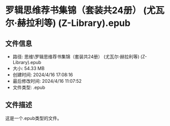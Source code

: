 ﻿# 罗辑思维荐书集锦（套装共24册） (尤瓦尔·赫拉利等) (Z-Library).epub

## 文件信息
- 路径: 思维\罗辑思维荐书集锦（套装共24册） (尤瓦尔·赫拉利等) (Z-Library).epub
- 大小: 54.33 MB
- 创建时间: 2024/4/16 17:08:16
- 最后修改时间: 2024/4/16 11:07:52
- 文件类型: .epub

## 文件描述
这是一个.epub类型的文件。

